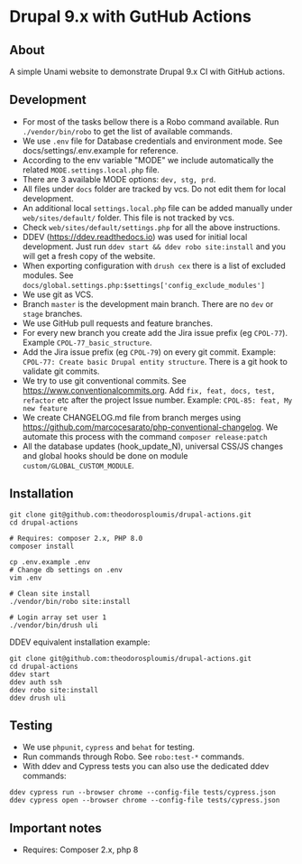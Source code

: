 # Drupal 9.x with GutHub Actions

## About
A simple Unami website to demonstrate Drupal 9.x CI with GitHub actions.

## Development

- For most of the tasks bellow there is a Robo command available. Run `./vendor/bin/robo` to get the list of available commands.
- We use `.env` file for Database credentials and environment mode. See docs/settings/.env.example for reference.
- According to the env variable "MODE" we include automatically the related `MODE.settings.local.php` file.
- There are 3 available MODE options: `dev, stg, prd`.
- All files under `docs` folder are tracked by vcs. Do not edit them for local development.
- An additional local `settings.local.php` file can be added manually under `web/sites/default/` folder. This file is not tracked by vcs.
- Check `web/sites/default/settings.php` for all the above instructions.
- DDEV (https://ddev.readthedocs.io) was used for initial local development. Just run `ddev start && ddev robo site:install` and you will get a fresh copy of the website.
- When exporting configuration with `drush cex` there is a list of excluded modules. See `docs/global.settings.php:$settings['config_exclude_modules']`
- We use git as VCS.
- Branch `master` is the development main branch. There are no `dev` or `stage` branches.
- We use GitHub pull requests and feature branches.
- For every new branch you create add the Jira issue prefix (eg `CPOL-77`). Example `CPOL-77_basic_structure`.
- Add the Jira issue prefix (eg `CPOL-79`) on every git commit. Example: `CPOL-77: Create basic Drupal entity structure`.
There is a git hook to validate git commits.
- We try to use git conventional commits. See https://www.conventionalcommits.org.
  Add `fix, feat, docs, test, refactor` etc after the project Issue number. Example: `CPOL-85: feat, My new feature`
- We create CHANGELOG.md file from branch merges using https://github.com/marcocesarato/php-conventional-changelog.
We automate this process with the command `composer release:patch`
- All the database updates (hook_update_N), universal CSS/JS changes and global hooks should be done on module `custom/GLOBAL_CUSTOM_MODULE`.

## Installation

```shell
git clone git@github.com:theodorosploumis/drupal-actions.git
cd drupal-actions

# Requires: composer 2.x, PHP 8.0
composer install

cp .env.example .env
# Change db settings on .env
vim .env

# Clean site install
./vendor/bin/robo site:install

# Login array set user 1
./vendor/bin/drush uli
```

DDEV equivalent installation example:

```shell
git clone git@github.com:theodorosploumis/drupal-actions.git
cd drupal-actions
ddev start
ddev auth ssh
ddev robo site:install
ddev drush uli
```

## Testing

- We use `phpunit`, `cypress` and `behat` for testing.
- Run commands through Robo. See `robo:test-*` commands.
- With ddev and Cypress tests you can also use the dedicated ddev commands:
```
ddev cypress run --browser chrome --config-file tests/cypress.json
ddev cypress open --browser chrome --config-file tests/cypress.json
```

## Important notes

- Requires: Composer 2.x, php 8
